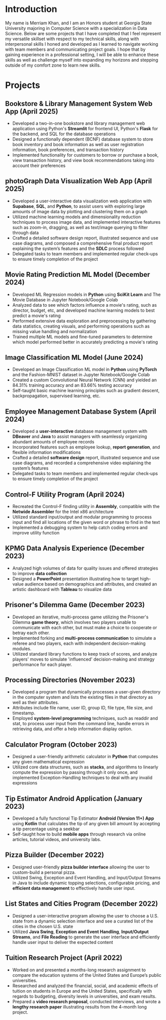 # Introduction
My name is Merriam Khan, and I am an Honors student at Georgia State University majoring in Computer Science with a specialization in Data Science. Below are some projects that I have completed that I feel represent my versatile skillset with respect to my technical skills, along with interpersonal skills I honed and developed as I learned to navigate working with team members and communicating project goals. I hope that by gaining experience in a professional setting, I will be able to enhance these skills as well as challenge myself into expanding my horizons and stepping outside of my comfort zone to learn new skills.

# Projects

## Bookstore & Library Management System Web App (April 2025)
- Developed a two-in-one bookstore and library management web application using Python's **Streamlit** for frontend UI, Python's **Flask** for the backend, and SQL for the database operations
- Designed a functionally dependent (BCNF) database system to store book inventory and book information as well as user registration information, book preferences, and transaction history
- Implemented functionality for customers to borrow or purchase a book, view transaction history, and view book recommendations taking into account their preferences

## photoGraph Data Visualization Web App (April 2025)
- Developed a user-interactive data visualization web application with **Supabase**, **SQL**, and **Python**, to assist users with exploring large amounts of image data by plotting and clustering them on a graph
- Utilized machine learning models and dimensionality reduction techniques to process image data, and implemented interactive features such as zoom-in, dragging, as well as text/image querying to filter through data
- Crafted a detailed software design report, illustrated sequence and use case diagrams, and composed a comprehensive final product report explaining the system’s features and the **SDLC** process followed
- Delegated tasks to team members and implemented regular check-ups to ensure timely completion of the project

## Movie Rating Prediction ML Model (December 2024)
- Developed ML Regression models in **Python** using **SciKit Learn** and The Movie Database in Jupyter Notebook/Google Colab
- Analyzed data to see which factors influence a movie's rating, such as director, budget, etc, and developed machine learning models to best predict a movie's rating
- Performed extensive data exploration and preprocessing by gathering data statistics, creating visuals, and performing operations such as missing value handling and normalization
- Trained multiple ML models and fine-tuned parameters to determine which model performed better in accurately predicting a movie's rating

## Image Classification ML Model (June 2024)
- Developed an Image Classification ML model in **Python** using **PyTorch** and the Fashion-MNIST dataset in Jupyter Notebook/Google Colab
- Created a custom Convolutional Neural Network (CNN) and yielded an 84.31% training accuracy and an 83.66% testing accuracy
- Self-taught basic machine learning principles such as gradient descent, backpropagation, supervised learning, etc.

## Employee Management Database System   (April 2024)
- Developed a **user-interactive** database management system with **DBeaver** and **Java** to assist managers with seamlessly organizing abundant amounts of employee records
- Incorporated features such as employee lookup, **report generation**, and flexible information modifications
- Crafted a detailed **software design** report, illustrated sequence and use case diagrams, and recorded a comprehensive video explaining the system’s features
- Delegated tasks to team members and implemented regular check-ups to ensure timely completion of the project

## Control-F Utility Program (April 2024)
- Recreated the Control-F finding utility in **Assembly**, compatible with the **Netwide Assembler** for the Intel x86 architecture
- Utilized standard input/output and modular programming to process input and find all locations of the given word or phrase to find in the text
- Implemented a debugging system to help catch coding errors and improve utility function

## KPMG Data Analysis Experience   (December 2023)
- Analyzed high volumes of data for quality issues and offered strategies to improve **data collection**
- Designed a **PowerPoint** presentation illustrating how to target high-value audience based on demographics and attributes, and created an artistic dashboard with **Tableau** to visualize data

## Prisoner's Dilemma Game   (December 2023)
- Developed an iterative, multi-process game utilizing the Prisoner's Dilemma **game theory**, which involves two players unable to communicate with each other, but must make a choice to cooperate or betray each other.
- Implemented forking and **multi-process communication** to simulate a referee and two players, each with independent decision-making modules.
- Utilized standard library functions to keep track of scores, and analyze players' moves to simulate 'influenced' decision-making and strategy performance for each player.

## Processing Directories    (November 2023)
- Developed a program that dynamically processes a user-given directory in the computer system and lists the existing files in that directory as well as their attributes.
- Attributes include file name, user ID, group ID, file type, file size, and timestamp.
- Employed **system-level programming** techniques, such as readdir and stat, to process user input from the command line, handle errors in retrieving data, and offer a help information display option.

## Calculator Program   (October 2023)
- Designed a user-friendly arithmetic calculator in **Python** that computes any given mathematical expression
- Utilized core data structures, such as **stacks**, and algorithms to linearly compute the expression by passing through it only once, and implemented Exception-Handling techniques to deal with any invalid expressions

## Tip Estimator Android Application (January 2023)
- Developed a fully functional Tip Estimator **Android (Version 11+) App** using **Kotlin** that calculates the tip of any given bill amount by accepting a tip percentage using a seekbar
- Self-taught how to build **mobile apps** through research via online articles, tutorial videos, and university labs.

## Pizza Builder   (December 2022)
- Designed user-friendly **pizza builder interface** allowing the user to custom-build a personal pizza.
- Utilized Swing, Exception and Event Handling, and Input/Output Streams in Java to include dynamic topping selections, configurable pricing, and **efficient data management** to effectively handle user input.

## List States and Cities Program (December 2022)
- Designed a user-interactive program allowing the user to choose a U.S. state from a dynamic selection interface and see a curated list of the cities in the chosen U.S. state
- Utilized **Java Swing**, **Exception and Event Handling**, **Input/Output Streams**, and **File Reading** to generate the user interface and efficiently handle user input to deliver the expected content

## Tuition Research Project (April 2022)
- Worked on and presented a months-long research assignment to compare the education systems of the United States and Europe’s public universities.
- Researched and analyzed the financial, social, and academic effects of tuition on students in Europe and the United States, specifically with regards to budgeting, diversity levels in universities, and exam results.
- Prepared a **video research proposal**, conducted interviews, and wrote a **lengthy research paper** illustrating results from the 4-month long project.



